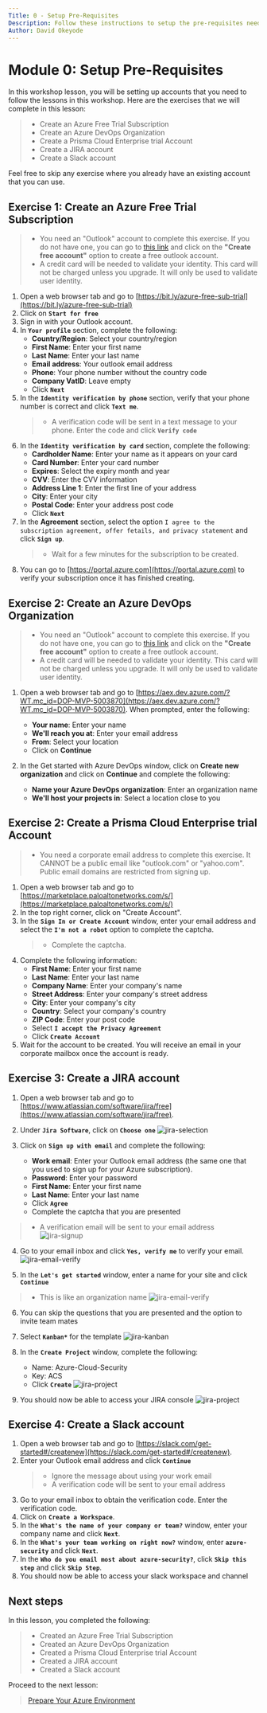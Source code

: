 ```yaml
---
Title: 0 - Setup Pre-Requisites
Description: Follow these instructions to setup the pre-requisites needed to complete this workshop
Author: David Okeyode
---
```

# Module 0: Setup Pre-Requisites

In this workshop lesson, you will be setting up accounts that you need to follow the lessons in this workshop. Here are the exercises that we will complete in this lesson:

> * Create an Azure Free Trial Subscription
> * Create an Azure DevOps Organization
> * Create a Prisma Cloud Enterprise trial Account
> * Create a JIRA account
> * Create a Slack account

Feel free to skip any exercise where you already have an existing account that you can use.

## Exercise 1: Create an Azure Free Trial Subscription
>* You need an "Outlook" account to complete this exercise. If you do not have one, you can go to [this link](https://outlook.live.com/owa/) and click on the **"Create free account"** option to create a free outlook account.
>* A credit card will be needed to validate your identity. This card will not be charged unless you upgrade. It will only be used to validate user identity.

1. Open a web browser tab and go to [https://bit.ly/azure-free-sub-trial](https://bit.ly/azure-free-sub-trial)
2. Click on **`Start for free`**
3. Sign in with your Outlook account.
4. In **`Your profile`** section, complete the following:
   * **Country/Region**: Select your country/region
   * **First Name**: Enter your first name
   * **Last Name**: Enter your last name
   * **Email address**: Your outlook email address
   * **Phone**: Your phone number without the country code
   * **Company VatID**: Leave empty
   * Click **`Next`**
5. In the **`Identity verification by phone`** section, verify that your phone number is correct and click **`Text me`**.
   >* A verification code will be sent in a text message to your phone. Enter the code and click **`Verify code`**
6. In the **`Identity verification by card`** section, complete the following:
   * **Cardholder Name**: Enter your name as it appears on your card
   * **Card Number**: Enter your card number
   * **Expires**: Select the expiry month and year
   * **CVV**: Enter the CVV information
   * **Address Line 1**: Enter the first line of your address
   * **City**: Enter your city
   * **Postal Code**: Enter your address post code
   * Click **`Next`**
7. In the **Agreement** section, select the option `I agree to the subscription agreement, offer fetails, and privacy statement` and click **`Sign up`**. 
   >* Wait for a few minutes for the subscription to be created.
8. You can go to [https://portal.azure.com](https://portal.azure.com) to verify your subscription once it has finished creating.


## Exercise 2: Create an Azure DevOps Organization
>* You need an "Outlook" account to complete this exercise. If you do not have one, you can go to [this link](https://outlook.live.com/owa/) and click on the **"Create free account"** option to create a free outlook account.
>* A credit card will be needed to validate your identity. This card will not be charged unless you upgrade. It will only be used to validate user identity.

1. Open a web browser tab and go to [https://aex.dev.azure.com/?WT.mc_id=DOP-MVP-5003870](https://aex.dev.azure.com/?WT.mc_id=DOP-MVP-5003870). When prompted, enter the following:
   * **Your name**: Enter your name
   * **We'll reach you at**: Enter your email address
   * **From**: Select your location
   * Click on **Continue**

2. In the Get started with Azure DevOps window, click on **Create new organization** and click on **Continue** and complete the following:
   * **Name your Azure DevOps organization**: Enter an organization name
   * **We'll host your projects in**: Select a location close to you

## Exercise 2: Create a Prisma Cloud Enterprise trial Account
>* You need a corporate email address to complete this exercise. It CANNOT be a public email like "outlook.com" or "yahoo.com". Public email domains are restricted from signing up.

1. Open a web browser tab and go to [https://marketplace.paloaltonetworks.com/s/](https://marketplace.paloaltonetworks.com/s/)
2. In the top right corner, click on "Create Account".
3. In the **`Sign In or Create Account`** window, enter your email address and select the **`I'm not a robot`** option to complete the captcha.
   >* Complete the captcha.
4. Complete the following information:
   * **First Name**: Enter your first name
   * **Last Name**: Enter your last name
   * **Company Name**: Enter your company's name
   * **Street Address**: Enter your company's street address
   * **City**: Enter your company's city
   * **Country**: Select your company's country
   * **ZIP Code**: Enter your post code
   * Select **`I accept the Privacy Agreement`**
   * Click **`Create Account`**   
5. Wait for the account to be created. You will receive an email in your corporate mailbox once the account is ready.

## Exercise 3: Create a JIRA account
1. Open a web browser tab and go to [https://www.atlassian.com/software/jira/free](https://www.atlassian.com/software/jira/free).
2. Under **`Jira Software`**, click on **`Choose one`**
![jira-selection](../images/0-jira-selection.png)

3. Click on **`Sign up with email`** and complete the following:
   * **Work email**: Enter your Outlook email address (the same one that you used to sign up for your Azure subscription).
   * **Password**: Enter your password
   * **First Name**: Enter your first name
   * **Last Name**: Enter your last name
   * Click **`Agree`**
   * Complete the captcha that you are presented
>* A verification email will be sent to your email address
![jira-signup](../images/0-jira-signup.png)

4. Go to your email inbox and click **`Yes, verify me`** to verify your email.
![jira-email-verify](../images/0-jira-email-verify.png)

5. In the **`Let's get started`** window, enter a name for your site and click **`Continue`**
>* This is like an organization name
![jira-email-verify](../images/0-jira-site-name.png)

6. You can skip the questions that you are presented and the option to invite team mates
7. Select **`Kanban*`** for the template
![jira-kanban](../images/0-jira-kanban.png)

8. In the **`Create Project`** window, complete the following:
   * Name: Azure-Cloud-Security
   * Key: ACS
   * Click **`Create`**
![jira-project](../images/0-jira-project.png)

9. You should now be able to access your JIRA console
![jira-project](../images/0-jira-kanban.png)


## Exercise 4: Create a Slack account
1. Open a web browser tab and go to [https://slack.com/get-started#/createnew](https://slack.com/get-started#/createnew).
2. Enter your Outlook email address and click **`Continue`**
   >* Ignore the message about using your work email
   >* A verification code will be sent to your email address
4. Go to your email inbox to obtain the verification code. Enter the verification code.
5. Click on **`Create a Workspace`**.
6. In the **`What's the name of your company or team?`** window, enter your company name and click **`Next`**.
7. In the **`What's your team working on right now?`** window, enter **`azure-security`** and click **`Next`**.
8. In the **`Who do you email most about azure-security?`**, click **`Skip this step`** and click **`Skip Step`**.
9. You should now be able to access your slack workspace and channel

## Next steps

In this lesson, you completed the following:
> * Created an Azure Free Trial Subscription
> * Created an Azure DevOps Organization
> * Created a Prisma Cloud Enterprise trial Account
> * Created a JIRA account
> * Created a Slack account

Proceed to the next lesson:
> [Prepare Your Azure Environment](1-prepare-the-environment.md)
